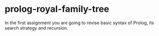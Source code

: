# prolog-royal-family-tree
In the first assignment you are going to revise basic syntax of Prolog, its search strategy and recursion.
